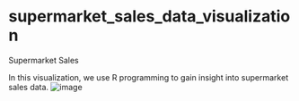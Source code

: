 # supermarket_sales_data_visualization
Supermarket Sales

In this visualization, we use R programming to gain insight into supermarket sales data.
![image](https://user-images.githubusercontent.com/99766998/156859453-05a77e2f-a2f1-452c-ad6a-78090d4352fb.png)


